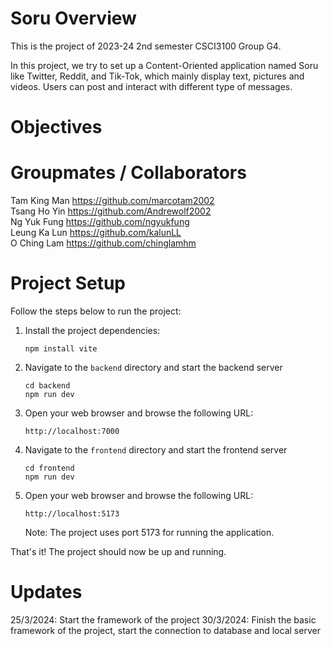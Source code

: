 # Soru Overview
This is the project of 2023-24 2nd semester CSCI3100 Group G4.

In this project, we try to set up a Content-Oriented application named Soru like Twitter, Reddit, and Tik-Tok, which mainly display text, pictures and videos. Users can post and interact with different type of messages.

# Objectives

# Groupmates / Collaborators
Tam King Man https://github.com/marcotam2002 <br>
Tsang Ho Yin https://github.com/Andrewolf2002 <br>
Ng Yuk Fung https://github.com/ngyukfung <br>
Leung Ka Lun https://github.com/kalunLL <br>
O Ching Lam https://github.com/chinglamhm

# Project Setup

Follow the steps below to run the project:

1. Install the project dependencies:
    ```shell
    npm install vite
    ```

2. Navigate to the `backend` directory and start the backend server

    ```shell
    cd backend
    npm run dev
    ```

3. Open your web browser and browse the following URL:
    ```
    http://localhost:7000
    ```

4. Navigate to the `frontend` directory and start the frontend server
    ```shell
    cd frontend
    npm run dev
    ```

5. Open your web browser and browse the following URL:
    ```
    http://localhost:5173
    ```

   Note: The project uses port 5173 for running the application.

That's it! The project should now be up and running.

# Updates
25/3/2024: Start the framework of the project
30/3/2024: Finish the basic framework of the project, start the connection to database and local server
